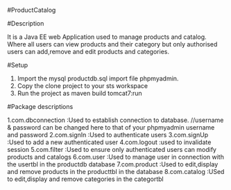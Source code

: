 #ProductCatalog

#Description

It is a Java EE web Application used to manage products and catalog.
Where all users can view products and their category but only authorised users can add,remove and edit products and categories.

#Setup

1. Import the mysql  productdb.sql import file phpmyadmin.
2. Copy the clone project to your sts workspace
3. Run the project as maven build tomcat7:run

#Package descriptions

 1.com.dbconnection :Used to establish connection to database. //username & password can be changed here to that of your phpmyadmin username and password
 2.com.signIn :Used to authenticate users 
 3.com.signUp :Used to add a new authenticated user
 4.com.logout :used to invalidate session
 5.com.filter :Used to ensure only authenticated users can modify products and catalogs
 6.com.user :Used to manage user in connection with the usertbl in the productdb database
 7.com.product :Used to edit,display and remove products in the producttbl in the database
 8.com.catalog :USed to edit,display and remove categories in the categortbl 
 
